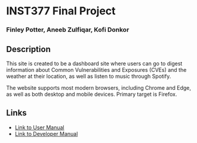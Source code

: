 # INST377 Final Project
### Finley Potter, Aneeb Zulfiqar, Kofi Donkor


## Description

This site is created to be a dashboard site where users can go to digest information about Common Vulnerabilities and Exposures (CVEs) and the weather at their location, as well as listen to music through Spotify.


The website supports most modern browsers, including Chrome and Edge, as well as both desktop and mobile devices. Primary target is Firefox.

## Links
- [Link to User Manual](docs/MAN_USER.md)
- [Link to Developer Manual](docs/MAN_DEV.md)
